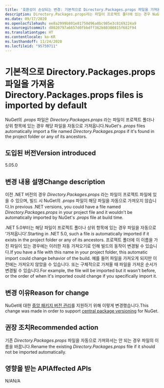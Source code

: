 ```yaml
---
title: '호환성이 손상되는 변경: 기본적으로 Directory.Packages.props 파일을 가져옴'
description: Directory.Packages.props라는 파일이 프로젝트 폴더에 있는 경우 NuGet의 .props 파일이 해당 파일을 자동으로 가져오는 .NET 5.0의 호환성이 손상되는 변경에 대해 알아봅니다.
ms.date: 09/17/2020
ms.openlocfilehash: ee8a2999b801e81750d96a0bc985e3c8169224a9
ms.sourcegitcommit: d8020797a6657d0fbbdff362b80300815f682f94
ms.translationtype: HT
ms.contentlocale: ko-KR
ms.lasthandoff: 11/24/2020
ms.locfileid: "95759711"
---
```

# <a name="directorypackagesprops-files-is-imported-by-default"></a><span data-ttu-id="f0d03-103">기본적으로 Directory.Packages.props 파일을 가져옴</span><span class="sxs-lookup"><span data-stu-id="f0d03-103">Directory.Packages.props files is imported by default</span></span>

<span data-ttu-id="f0d03-104">NuGet의 *.props* 파일은 *Directory.Packages.props* 라는 파일이 프로젝트 폴더나 상위 항목에 있는 경우 해당 파일을 자동으로 가져옵니다.</span><span class="sxs-lookup"><span data-stu-id="f0d03-104">NuGet's *.props* files automatically import a file named *Directory.Packages.props* if it's found in the project folder or any of its ancestors.</span></span>

## <a name="version-introduced"></a><span data-ttu-id="f0d03-105">도입된 버전</span><span class="sxs-lookup"><span data-stu-id="f0d03-105">Version introduced</span></span>

<span data-ttu-id="f0d03-106">5.0</span><span class="sxs-lookup"><span data-stu-id="f0d03-106">5.0</span></span>

## <a name="change-description"></a><span data-ttu-id="f0d03-107">변경 내용 설명</span><span class="sxs-lookup"><span data-stu-id="f0d03-107">Change description</span></span>

<span data-ttu-id="f0d03-108">이전 .NET 버전의 경우 *Directory.Packages.props* 라는 파일이 프로젝트 파일에 있을 수 있으며, 빌드 시 NuGet의 *.props* 파일이 해당 파일을 자동으로 가져오지 않습니다.</span><span class="sxs-lookup"><span data-stu-id="f0d03-108">In previous .NET versions, you could have a file named *Directory.Packages.props* in your project file and it wouldn't be automatically imported by NuGet's *.props* file at build time.</span></span>

<span data-ttu-id="f0d03-109">.NET 5.0부터는 해당 파일이 프로젝트 폴더나 상위 항목에 있는 경우 파일을 자동으로 ‘가져옵니다’.</span><span class="sxs-lookup"><span data-stu-id="f0d03-109">Starting in .NET 5.0, such a file *is* automatically imported if it exists in the project folder or any of its ancestors.</span></span> <span data-ttu-id="f0d03-110">프로젝트 폴더에 이 이름을 가진 파일이 있는 경우에는 이러한 자동 가져오기로 인해 빌드의 동작이 변경될 수 있습니다.</span><span class="sxs-lookup"><span data-stu-id="f0d03-110">If you have a file with this name in your project folder, this automatic import could change behavior of the build.</span></span> <span data-ttu-id="f0d03-111">예를 들어 파일을 가져오게 되지만 이전에는 가져오지 않았을 수 있습니다. 또는 구체적으로 가져올 때 파일을 가져온 순서가 변경될 수 있습니다.</span><span class="sxs-lookup"><span data-stu-id="f0d03-111">For example, the file will be imported but it wasn't before, or the order of when it's imported could change if you specifically import it.</span></span>

## <a name="reason-for-change"></a><span data-ttu-id="f0d03-112">변경 이유</span><span class="sxs-lookup"><span data-stu-id="f0d03-112">Reason for change</span></span>

<span data-ttu-id="f0d03-113">NuGet에 대한 [중앙 패키지 버전 관리](https://github.com/NuGet/Home/wiki/Centrally-managing-NuGet-package-versions)를 지원하기 위해 이렇게 변경했습니다.</span><span class="sxs-lookup"><span data-stu-id="f0d03-113">This change was made in order to support [central package versioning](https://github.com/NuGet/Home/wiki/Centrally-managing-NuGet-package-versions) for NuGet.</span></span>

## <a name="recommended-action"></a><span data-ttu-id="f0d03-114">권장 조치</span><span class="sxs-lookup"><span data-stu-id="f0d03-114">Recommended action</span></span>

<span data-ttu-id="f0d03-115">기존 *Directory.Packages.props* 파일을 자동으로 가져와서는 안 되는 경우 파일의 이름을 바꿉니다.</span><span class="sxs-lookup"><span data-stu-id="f0d03-115">Rename the existing *Directory.Packages.props* file if it should not be imported automatically.</span></span>

## <a name="affected-apis"></a><span data-ttu-id="f0d03-116">영향을 받는 API</span><span class="sxs-lookup"><span data-stu-id="f0d03-116">Affected APIs</span></span>

<span data-ttu-id="f0d03-117">N/A</span><span class="sxs-lookup"><span data-stu-id="f0d03-117">N/A</span></span>

<!--

### Affected APIs

Not detectable via API analysis.

### Category

MSBuild

-->
